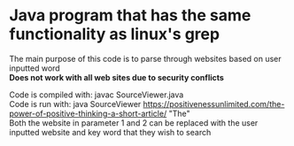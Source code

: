 # Java program that has the same functionality as linux's grep
The main purpose of this code is to parse through websites based on user inputted word  
**Does not work with all web sites due to security conflicts**

Code is compiled with: javac SourceViewer.java  
Code is run with: java SourceViewer https://positivenessunlimited.com/the-power-of-positive-thinking-a-short-article/ "The"  
Both the website in parameter 1 and 2 can be replaced with the user inputted website and key word that they wish to search  
